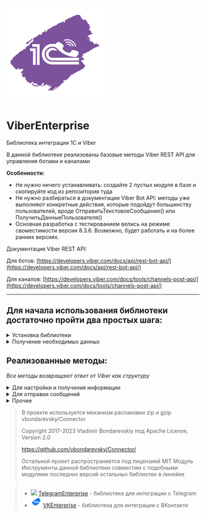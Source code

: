 ![1CViber](https://github.com/Bayselonarrend/ViberEnterprise/raw/main/logo_small.png)
# ViberEnterprise
Библиотека интеграции 1С и Viber

В данной библиотеке реализованы базовые методы Viber REST API для управления ботами и каналами 

**Особенности:**
- Не нужно ничего устанавливать: создайте 2 пустых модуля в базе и скопируйте код из репозитория туда
- Не нужно разбираться в документации Viber Bot API: методы уже выполняют конкретные действия, которые подойдут большинству пользователей, вроде ОтправитьТекстовоеСообщение() или ПолучитьДанныеПользователя()
- Основная разработка с тестированием велись на режиме своместимости версии 8.3.6. Возможно, будет работать и на более ранних версиях.

Документация Viber REST API: <br>

Для ботов:
[https://developers.viber.com/docs/api/rest-bot-api/](https://developers.viber.com/docs/api/rest-bot-api/)

Для каналов:
[https://developers.viber.com/docs/tools/channels-post-api/](https://developers.viber.com/docs/tools/channels-post-api/)

___

## Для начала использования библиотеки достаточно пройти два простых шага: ##
<details>
<summary>Установка библиотеки</summary>
<br>
Библиотека представляет из себя всего два общих модуля
 
- **Инструменты** - содержит вспомогательные методы, вроде отправки http запросов, чтения JSON и пр.
- **Действия** - непосредственно сами методы работы с Viber
  
Эти модули необходимо добавить в свою конфигурацию (модули серверные). При переименовании модуля **Инструменты** необходимо будет провести рефакторинг в модуле **Действия**. Модуль же **Действия** можно переименовывать без изменений. 

Если вы уже используете библиотеку [VKEnterprise](https://github.com/Bayselonarrend/VKEnterprise) или [TelegramEnterprise](https://github.com/Bayselonarrend/TelegramEnterprise), то модуль Инструменты совместим и дублировать его не нужно, однако стоит проверить, не изменилось ли что-нибудь с выходами новых версий библиотек.

После установки можно вызывать нужные методы из модуля **Действия**
</details>

<details>
<summary>Получение необходимых данных</summary>
<br>
	
У Viber есть два REST API: для работы с каналами и для чат-ботов



> Если вам необходимо управлять каналом:
> 1. Зайдите в приложение Viber и создайте новый канал (кнопка с карандашем в рамке)
> 2. После создания, перейдите в настройки канала -> "Для разработчиков", и скопируйте Токен
 <br>

>Если вам необходим чат-бот:
>  1. Перейдите по ссылке [https://partners.viber.com/account/create-bot-account](https://partners.viber.com/account/create-bot-account)
>  2. Авторизуйтесь с вашим номером телефона, который привязан к Viber
>  3. В меню создания бота заполните все необходимые поля
>  4. Найти своего нового бота вы можете отсканировав QR на странице создания или в настройках (пункт чат-боты) в приложении Viber. Сейчас вы не можете написать своему боту, сначала необходимо выполнить действия из следующего раздела


Особенности Viber API по сравнению с API Телеграма и ВК
1. Нельзя использовать бота и управлять каналом через API, если не установлен webhook<br><br>
   В отличии от Telegram и VK, которые позволяют самому забирать обновления с серверов, а писать и вовсе независимо от этого, Viber требует обязательного использования Webhook, т.е у вас должен быть сервер с внешним IP и действительный SSL сертификат. Если верить документации, Viber периодически будет стучать по адресу, указанному как WH и если не получить ответ 200, то все перестанет работать. Это может быть обработано http-сервисом или любым другим обработчиком, при условии наличия SSL и доступности адреса извне. Если у вас есть такой адрес, то установить Webhook можно при помощий функции *УстановитьWebhook(Знач Токен, Знач URL)* данной библиотеки (см. далее). После установки, у чат бота в приложении Viber появится кнопка "Сообщение" для начала диалога, а в канал станет можно отправлять сообщения.

2. У Viber отсутствуют механизмы загрузки внешних файлов на их сервера<br><br>
   Картинки, файлы и документы могут отправляться в Viber только в виде URL. Т.е. для этого тоже нужен сервер или как минимум сторонний сервис для публикации файлов. Но так как сервер уже в любом случае необходим для Webhook, отправляемые файлы можно временно сохранять в папку сайта веб-сервера. У IIS это папка wwwroot

</details>

## Реализованные методы: ##
*Все методы возвращают ответ от Viber как структуру*

<details>
  
<summary>Для настройки и получения информации</summary>
<br>
Эти методы предназначены для стартовой настройки и получения различной информации

* __Установить Webhook| Метод: УстановитьWebhook()__
  
  | Параметр | Тип | Назначение |
  |-|-|-|
  | Токен | Строка | Токен бота или канала |
  | URL | Строка | Ваш адрес, на который будт приходить оповещения о новых сообщениях |

*Один и тот же URL можно использовать для нескольких ботов/каналов
___

* __Получить информацию о канале (в том числе и список участников)| Метод: ПолучитьИнформациюОКанале()__
  
  | Параметр | Тип | Назначение |
  |-|-|-|
  | Токен | Строка | Токен канала |

*ID не универсальные: не получится получить id участников канала и использовать их, например, для другого чат-бота
___

* __Получить информацию о пользователе| Метод: ПолучитьДанныеПользователя()__
  
  | Параметр | Тип | Назначение |
  |-|-|-|
  | Токен | Строка | Токен канала/бота |
  | IDПользователя | Строка | ID пользователя |
___

* __Получить статусы пользователей (online/offline) | Метод: ПолучитьОнлайнПользователей()__
  
  | Параметр | Тип | Назначение |
  |-|-|-|
  | Токен | Строка | Токен канала/бота |
  | IDПользователей | Строка / Массив строк (максимум 100) | ID пользователя / Массив ID пользователей |
___

</details>

<details>
  
<summary>Для отправки сообщений</summary>
<br>
Эти методы предназначены для отправки сообщений

* __Отправить текстовое сообщение| Метод: ОтправитьТекстовоеСообщение()__
  
  | Параметр | Тип | Назначение |
  |-|-|-|
  | Токен | Строка | Токен канала/бота |
  | Текст | Строка | Текст сообщения|
  | IDПользователя | Строка | IDПользователя: для канала - администратора, для бота - получателя |
  | ОтправкаВКанал | Булево | Истина - отправка в канал, Ложь - через бота |
  | Клавиатура | Структура | См. СформироватьКлавиатуруИзМассиваКнопок() |
___

* __Отправить картинку | Метод: ОтправитьКартинку()__
  
  | Параметр | Тип | Назначение |
  |-|-|-|
  | Токен | Строка | Токен канала/бота |
  | URL | Строка | Адрес картинки |
  | IDПользователя | Строка | IDПользователя: для канала - администратора, для бота - получателя |
  | ОтправкаВКанал | Булево | Истина - отправка в канал, Ложь - через бота |
  | Описание | Строка (необяз.) | Аннотация к картинке |
___

* __Отправить файл | Метод: ОтправитьФайл()__
  
  | Параметр | Тип | Назначение |
  |-|-|-|
  | Токен | Строка | Токен канала/бота |
  | URL | Строка | Адрес картинки |
  | IDПользователя | Строка | IDПользователя: для канала - администратора, для бота - получателя |
  | ОтправкаВКанал | Булево | Истина - отправка в канал, Ложь - через бота |
  | Расширение | Строка | Расширение файла |
  | Размер | Строка (необяз.) | Размер отправляемого файла. Не рекомендуется оставлять пустым для больших файлов - автоматическое определение размера происходит путем скачивания файла из URL. Указывается в байтах |  
___

* __Отправить контакт | Метод: ОтправитьКонтакт()__
  
  | Параметр | Тип | Назначение |
  |-|-|-|
  | Токен | Строка | Токен канала/бота |
  | ИмяКонтакта | Строка | Отображаемое имя |
  | НомерТелефона | Строка | Отображаемый номер телефона |
  | IDПользователя | Строка | IDПользователя: для канала - администратора, для бота - получателя |
  | ОтправкаВКанал | Булево | Истина - отправка в канал, Ложь - через бота |
___

* __Отправить локацию на карте по широте и долготе | Метод: ОтправитьЛокацию()__
  
  | Параметр | Тип | Назначение |
  |-|-|-|
  | Токен | Строка | Токен канала/бота |
  | Широта | Строка | Географическая широта |
  | Долгота | Строка | Географическая долгота |
  | IDПользователя | Строка | IDПользователя: для канала - администратора, для бота - получателя |
  | ОтправкаВКанал | Булево | Истина - отправка в канал, Ложь - через бота |
___

* __Отправить ссылку на сайт | Метод: ОтправитьСсылку()__
  
  | Параметр | Тип | Назначение |
  |-|-|-|
  | Токен | Строка | Токен канала/бота |
  | URL | Строка | Отображаемый URL |
  | IDПользователя | Строка | IDПользователя: для канала - администратора, для бота - получателя |
  | ОтправкаВКанал | Булево | Истина - отправка в канал, Ложь - через бота |
___

</details>

<details>
  
<summary>Прочее</summary>
<br>
Прочие методы

* __Сформировать простую клавиатуру из массива строк | Метод: СформироватьКлавиатуруИзМассиваКнопок()__
  
  | Параметр | Тип | Назначение |
  |-|-|-|
  | МассивКнопок | Массив строк | Массив строк названий кнопок |
  | ЦветКнопок | Строка(необяз) | HEX цвета для кнопок |

___

В функции ВернутьСтандартныеПараметры можно установить аватар и имя для бота

</details>

>В проекте используется механизм распаковки zip и gzip vbondarevsky/Connector
>
>Copyright 2017-2023 Vladimir Bondarevskiy
>под Apache License, Version 2.0
>
>https://github.com/vbondarevsky/Connector/
>
>Остальной проект распространяется под лицензией MIT
>Модуль Инструменты данной библиотеки совместим с подобными модулями последних версий остальных библиотек в линейке <br><br>


><ul>
><li><img src="https://github.com/Bayselonarrend/TelegramEnterprise/raw/main/logo_small.png" width="28"> <a href="https://github.com/Bayselonarrend/TelegramEnterprise/">TelegramEnterprise</a> - библиотека для интеграции с Telegram</li>
>  <li><img src="https://github.com/Bayselonarrend/VKEnterprise/raw/main/logo_small.png" width="28"> <a href="https://github.com/Bayselonarrend/VKEnterprise/">VKEnterprise</a> - библиотека для интеграции с ВКонтакте</li>
></ul>

